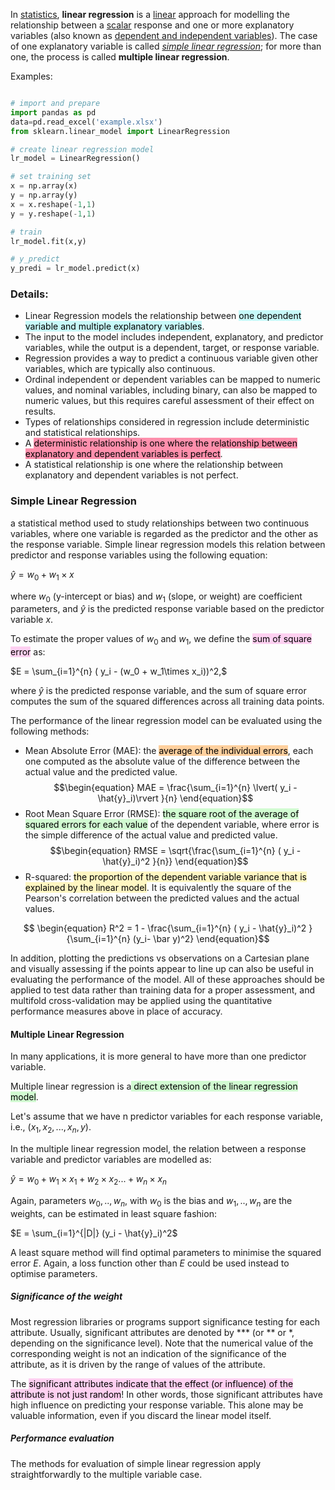 
In [statistics](https://en.wikipedia.org/wiki/Statistics "Statistics"), **linear regression** is a [linear](https://en.wikipedia.org/wiki/Linearity "Linearity") approach for modelling the relationship between a [scalar](https://en.wikipedia.org/wiki/Scalar_(mathematics) "Scalar (mathematics)") response and one or more explanatory variables (also known as [dependent and independent variables](https://en.wikipedia.org/wiki/Dependent_and_independent_variables "Dependent and independent variables")). The case of one explanatory variable is called _[simple linear regression](https://en.wikipedia.org/wiki/Simple_linear_regression "Simple linear regression")_; for more than one, the process is called **multiple linear regression**.

Examples:

```python

# import and prepare
import pandas as pd
data=pd.read_excel('example.xlsx')
from sklearn.linear_model import LinearRegression

# create linear regression model
lr_model = LinearRegression()

# set training set
x = np.array(x)
y = np.array(y)
x = x.reshape(-1,1)
y = y.reshape(-1,1)

# train 
lr_model.fit(x,y)

# y_predict
y_predi = lr_model.predict(x)
```


### Details:

-   Linear Regression models the relationship between <mark style="background: #ABF7F7A6;">one dependent variable and multiple explanatory variables</mark>.
-   The input to the model includes independent, explanatory, and predictor variables, while the output is a dependent, target, or response variable.
-   Regression provides a way to predict a continuous variable given other variables, which are typically also continuous.
-   Ordinal independent or dependent variables can be mapped to numeric values, and nominal variables, including binary, can also be mapped to numeric values, but this requires careful assessment of their effect on results.
-   Types of relationships considered in regression include deterministic and statistical relationships.
-   A <mark style="background: #FF5582A6;">deterministic relationship is one where the relationship between explanatory and dependent variables is perfect</mark>.
-   A statistical relationship is one where the relationship between explanatory and dependent variables is not perfect.


### Simple Linear Regression

a statistical method used to study relationships between two continuous variables, where one variable is regarded as the predictor and the other as the response variable. Simple linear regression models this relation between predictor and response variables using the following equation:

$\hat{y} = w_0 + w_1\times x$

where $w_0$ (y-intercept or bias) and $w_1$ (slope, or weight) are coefficient parameters, and $\hat{y}$ is the predicted response variable based on the predictor variable $x$.

To estimate the proper values of $w_0$ and $w_1$, we define the <mark style="background: #FFB8EBA6;">sum of square error</mark> as:

$E = \sum_{i=1}^{n} ( y_i - (w_0 + w_1\times x_i))^2,$

where $\hat{y}$ is the predicted response variable, and the sum of square error computes the sum of the squared differences across all training data points.

The performance of the linear regression model can be evaluated using the following methods:

-   Mean Absolute Error (MAE): the <mark style="background: #FFB86CA6;">average of the individual errors</mark>, each one computed as the absolute value of the difference between the actual value and the predicted value.
$$\begin{equation} MAE = \frac{\sum_{i=1}^{n} \lvert( y_i - \hat{y}_i)\rvert }{n} \end{equation}$$
-   Root Mean Square Error (RMSE): <mark style="background: #BBFABBA6;">the square root of the average of squared errors for each value</mark> of the dependent variable, where error is the simple difference of the actual value and predicted value.
$$\begin{equation} RMSE = \sqrt{\frac{\sum_{i=1}^{n} ( y_i - \hat{y}_i)^2 }{n}} \end{equation}$$
-   R-squared: <mark style="background: #FFF3A3A6;">the proportion of the dependent variable variance that is explained by the linear model</mark>. It is equivalently the square of the Pearson's correlation between the predicted values and the actual values.

$$ \begin{equation} R^2 = 1 - \frac{\sum_{i=1}^{n} ( y_i - \hat{y}_i)^2 }{\sum_{i=1}^{n} (y_i- \bar y)^2} \end{equation}$$

In addition, plotting the predictions vs observations on a Cartesian plane and visually assessing if the points appear to line up can also be useful in evaluating the performance of the model. All of these approaches should be applied to test data rather than training data for a proper assessment, and multifold cross-validation may be applied using the quantitative performance measures above in place of accuracy.

#### Multiple Linear Regression

In many applications, it is more general to have more than one predictor variable.

Multiple linear regression is a<mark style="background: #BBFABBA6;"> direct extension of the linear regression model</mark>. 

Let's assume that we have n predictor variables for each response variable, i.e., $(x_1,x_2,...,x_n, y)$.

In the multiple linear regression model, the relation between a response variable and predictor variables are modelled as:

$\hat{y} = w_0 + w_1\times x_1 + w_2 \times x_2 ... + w_n \times x_n$

Again, parameters $w_0,.., w_n$, with  $w_0$ is the bias and $w_1,.., w_n$ are the weights, can be estimated in least square fashion:

$E = \sum_{i=1}^{|D|} (y_i - \hat{y}_i)^2$

A least square method will find optimal parameters to minimise the squared error $E$. Again, a loss function other than $E$ could be used instead to optimise parameters.

##### Significance of the weight

Most regression libraries or programs support significance testing for each attribute. Usually, significant attributes are denoted by *** (or ** or *, depending on the significance level). Note that the numerical value of the corresponding weight is not an indication of the significance of the attribute, as it is driven by the range of values of the attribute.

The <mark style="background: #FFB8EBA6;">significant attributes indicate that the effect (or influence) of the attribute is not just random</mark>! In other words, those significant attributes have high influence on predicting your response variable. This alone may be valuable information, even if you discard the linear model itself.

##### Performance evaluation

The methods for evaluation of simple linear regression apply straightforwardly to the multiple variable case.


